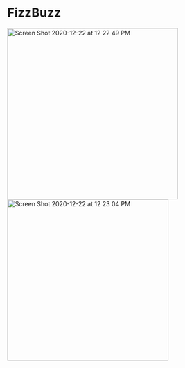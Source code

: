 # FizzBuzz

<img width="394" alt="Screen Shot 2020-12-22 at 12 22 49 PM" src="https://user-images.githubusercontent.com/8498025/102921151-83d8df00-4451-11eb-8429-0f76a683f672.png">
<img width="372" alt="Screen Shot 2020-12-22 at 12 23 04 PM" src="https://user-images.githubusercontent.com/8498025/102921173-8c311a00-4451-11eb-9261-53e05ae53f24.png">


